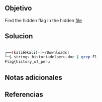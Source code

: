 ## Objetivo
Find the hidden flag in the hidden [file](https://docs.google.com/document/d/1esJnNMga795ER1gQr5F3k5yrrPoXHT72/edit?usp=sharing&ouid=116503409028827144644&rtpof=true&sd=true)
## Solucion
```bash
                                                                                                               
┌──(kali㉿kali)-[~/Downloads]
└─$ strings historiadelperu.doc | grep Fl
Flag{history_of_peru

```

## Notas adicionales

## Referencias